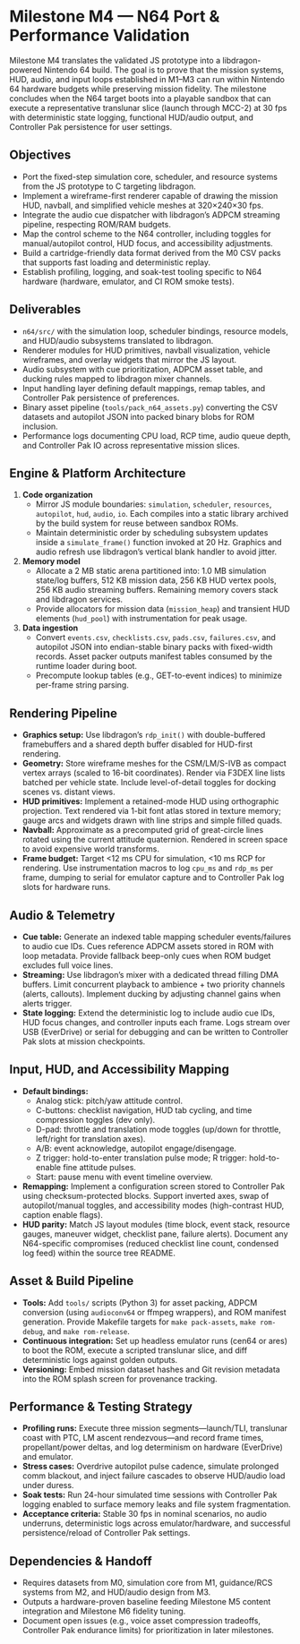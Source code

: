 # Milestone M4 — N64 Port & Performance Validation

Milestone M4 translates the validated JS prototype into a libdragon-powered Nintendo 64 build. The goal is to prove that the
mission systems, HUD, audio, and input loops established in M1–M3 can run within Nintendo 64 hardware budgets while preserving
mission fidelity. The milestone concludes when the N64 target boots into a playable sandbox that can execute a representative
translunar slice (launch through MCC-2) at 30 fps with deterministic state logging, functional HUD/audio output, and Controller
Pak persistence for user settings.

## Objectives
- Port the fixed-step simulation core, scheduler, and resource systems from the JS prototype to C targeting libdragon.
- Implement a wireframe-first renderer capable of drawing the mission HUD, navball, and simplified vehicle meshes at 320×240×30 fps.
- Integrate the audio cue dispatcher with libdragon’s ADPCM streaming pipeline, respecting ROM/RAM budgets.
- Map the control scheme to the N64 controller, including toggles for manual/autopilot control, HUD focus, and accessibility
  adjustments.
- Build a cartridge-friendly data format derived from the M0 CSV packs that supports fast loading and deterministic replay.
- Establish profiling, logging, and soak-test tooling specific to N64 hardware (hardware, emulator, and CI ROM smoke tests).

## Deliverables
- `n64/src/` with the simulation loop, scheduler bindings, resource models, and HUD/audio subsystems translated to libdragon.
- Renderer modules for HUD primitives, navball visualization, vehicle wireframes, and overlay widgets that mirror the JS layout.
- Audio subsystem with cue prioritization, ADPCM asset table, and ducking rules mapped to libdragon mixer channels.
- Input handling layer defining default mappings, remap tables, and Controller Pak persistence of preferences.
- Binary asset pipeline (`tools/pack_n64_assets.py`) converting the CSV datasets and autopilot JSON into packed binary blobs for ROM inclusion.
- Performance logs documenting CPU load, RCP time, audio queue depth, and Controller Pak IO across representative mission slices.

## Engine & Platform Architecture
1. **Code organization**
   - Mirror JS module boundaries: `simulation`, `scheduler`, `resources`, `autopilot`, `hud`, `audio`, `io`. Each compiles into a
     static library archived by the build system for reuse between sandbox ROMs.
   - Maintain deterministic order by scheduling subsystem updates inside a `simulate_frame()` function invoked at 20 Hz. Graphics
     and audio refresh use libdragon’s vertical blank handler to avoid jitter.
2. **Memory model**
   - Allocate a 2 MB static arena partitioned into: 1.0 MB simulation state/log buffers, 512 KB mission data, 256 KB HUD vertex
     pools, 256 KB audio streaming buffers. Remaining memory covers stack and libdragon services.
   - Provide allocators for mission data (`mission_heap`) and transient HUD elements (`hud_pool`) with instrumentation for peak usage.
3. **Data ingestion**
   - Convert `events.csv`, `checklists.csv`, `pads.csv`, `failures.csv`, and autopilot JSON into endian-stable binary packs with
     fixed-width records. Asset packer outputs manifest tables consumed by the runtime loader during boot.
   - Precompute lookup tables (e.g., GET-to-event indices) to minimize per-frame string parsing.

## Rendering Pipeline
- **Graphics setup:** Use libdragon’s `rdp_init()` with double-buffered framebuffers and a shared depth buffer disabled for HUD-first rendering.
- **Geometry:** Store wireframe meshes for the CSM/LM/S-IVB as compact vertex arrays (scaled to 16-bit coordinates). Render via
  F3DEX line lists batched per vehicle state. Include level-of-detail toggles for docking scenes vs. distant views.
- **HUD primitives:** Implement a retained-mode HUD using orthographic projection. Text rendered via 1-bit font atlas stored in
  texture memory; gauge arcs and widgets drawn with line strips and simple filled quads.
- **Navball:** Approximate as a precomputed grid of great-circle lines rotated using the current attitude quaternion. Rendered in
  screen space to avoid expensive world transforms.
- **Frame budget:** Target <12 ms CPU for simulation, <10 ms RCP for rendering. Use instrumentation macros to log `cpu_ms` and
  `rdp_ms` per frame, dumping to serial for emulator capture and to Controller Pak log slots for hardware runs.

## Audio & Telemetry
- **Cue table:** Generate an indexed table mapping scheduler events/failures to audio cue IDs. Cues reference ADPCM assets stored
  in ROM with loop metadata. Provide fallback beep-only cues when ROM budget excludes full voice lines.
- **Streaming:** Use libdragon’s mixer with a dedicated thread filling DMA buffers. Limit concurrent playback to ambience + two
  priority channels (alerts, callouts). Implement ducking by adjusting channel gains when alerts trigger.
- **State logging:** Extend the deterministic log to include audio cue IDs, HUD focus changes, and controller inputs each frame.
  Logs stream over USB (EverDrive) or serial for debugging and can be written to Controller Pak slots at mission checkpoints.

## Input, HUD, and Accessibility Mapping
- **Default bindings:**
  - Analog stick: pitch/yaw attitude control.
  - C-buttons: checklist navigation, HUD tab cycling, and time compression toggles (dev only).
  - D-pad: throttle and translation mode toggles (up/down for throttle, left/right for translation axes).
  - A/B: event acknowledge, autopilot engage/disengage.
  - Z trigger: hold-to-enter translation pulse mode; R trigger: hold-to-enable fine attitude pulses.
  - Start: pause menu with event timeline overview.
- **Remapping:** Implement a configuration screen stored to Controller Pak using checksum-protected blocks. Support inverted axes,
  swap of autopilot/manual toggles, and accessibility modes (high-contrast HUD, caption enable flags).
- **HUD parity:** Match JS layout modules (time block, event stack, resource gauges, maneuver widget, checklist pane, failure alerts).
  Document any N64-specific compromises (reduced checklist line count, condensed log feed) within the source tree README.

## Asset & Build Pipeline
- **Tools:** Add `tools/` scripts (Python 3) for asset packing, ADPCM conversion (using `audioconv64` or ffmpeg wrappers), and ROM
  manifest generation. Provide Makefile targets for `make pack-assets`, `make rom-debug`, and `make rom-release`.
- **Continuous integration:** Set up headless emulator runs (cen64 or ares) to boot the ROM, execute a scripted translunar slice,
  and diff deterministic logs against golden outputs.
- **Versioning:** Embed mission dataset hashes and Git revision metadata into the ROM splash screen for provenance tracking.

## Performance & Testing Strategy
- **Profiling runs:** Execute three mission segments—launch/TLI, translunar coast with PTC, LM ascent rendezvous—and record frame
  times, propellant/power deltas, and log determinism on hardware (EverDrive) and emulator.
- **Stress cases:** Overdrive autopilot pulse cadence, simulate prolonged comm blackout, and inject failure cascades to observe
  HUD/audio load under duress.
- **Soak tests:** Run 24-hour simulated time sessions with Controller Pak logging enabled to surface memory leaks and file system
  fragmentation.
- **Acceptance criteria:** Stable 30 fps in nominal scenarios, no audio underruns, deterministic logs across emulator/hardware,
  and successful persistence/reload of Controller Pak settings.

## Dependencies & Handoff
- Requires datasets from M0, simulation core from M1, guidance/RCS systems from M2, and HUD/audio design from M3.
- Outputs a hardware-proven baseline feeding Milestone M5 content integration and Milestone M6 fidelity tuning.
- Document open issues (e.g., voice asset compression tradeoffs, Controller Pak endurance limits) for prioritization in later
  milestones.
